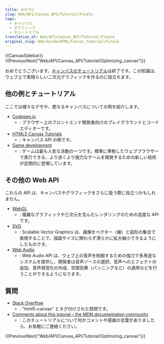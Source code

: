 ```yaml
---
title: おわりに
slug: Web/API/Canvas_API/Tutorial/Finale
tags:
  - キャンバス
  - グラフィック
  - チュートリアル
translation_of: Web/API/Canvas_API/Tutorial/Finale
original_slug: Web/Guide/HTML/Canvas_tutorial/Finale
---
```

{{CanvasSidebar}} {{PreviousNext("Web/API/Canvas_API/Tutorial/Optimizing_canvas")}}

おめでとうございます。[キャンバスのチュートリアル](/ja/docs/Web/API/Canvas_API/Tutorial)は終了です。この知識は、ウェブ上で素晴らしい二次元グラフィックを作るのに役立ちます。

## 他の例とチュートリアル

ここでは様々なデモや、更なるキャンバスについての例を紹介します。

- [Codepen.io](https://codepen.io/search/pens?q=canvas)
  - : ブラウザー上のフロントエンド開発者向けのプレイグラウンドとコードエディターです。
- [HTML5 Canvas Tutorials](https://www.html5canvastutorials.com/)
  - : キャンバス API の例です。
- [Game development](/ja/docs/Games)
  - : ゲームは最も人気な活動の一つです。標準に準拠したウェブブラウザーで実行できる、より良くより強力なゲームを開発するための新しい技術が定期的に登場しています。

## その他の Web API

これらの API は、キャンバスやグラフィックをさらに扱う際に役立つかもしれません。

- [WebGL](/ja/docs/Web/API/WebGL_API)
  - : 複雑なグラフィックや三次元を含んだレンダリングのための高度な API です。
- [SVG](/ja/docs/Web/SVG)
  - : Scalable Vector Graphics は、画像をベクター（線）と図形の集合で表現することで、描画サイズに関わらず滑らかに拡大縮小できるようにしたものです。
- [Web Audio](/ja/docs/Web/API/Web_Audio_API)
  - : Web Audio API は、ウェブ上の音声を制御するための強力で多用途なシステムを提供し、開発者は音声ソースの選択、音声へのエフェクトの追加、音声視覚化の作成、空間効果（パンニングなど）の適用などを行うことができるようになります。

## 質問

- [Stack Overflow](https://stackoverflow.com/questions/tagged/html5-canvas)
  - : "html5-canvas" とタグ付けされた質問です。
- [Comments about this tutorial – the MDN documentation community](/ja/docs/MDN)
  - : このチュートリアルについて何かコメントや感謝の言葉がありましたら、お気軽にご連絡ください。

{{PreviousNext("Web/API/Canvas_API/Tutorial/Optimizing_canvas")}}
